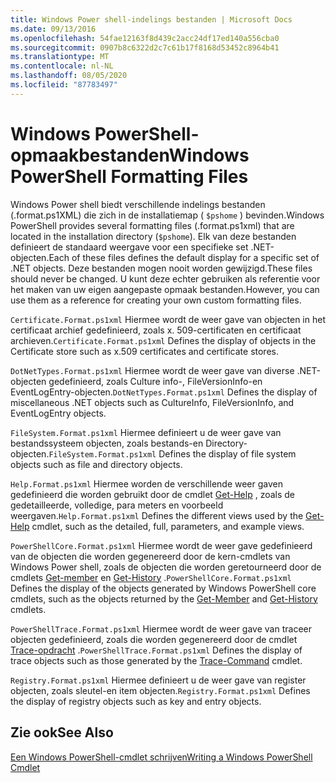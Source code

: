 ```yaml
---
title: Windows Power shell-indelings bestanden | Microsoft Docs
ms.date: 09/13/2016
ms.openlocfilehash: 54fae12163f8d439c2acc24df17ed140a556cba0
ms.sourcegitcommit: 0907b8c6322d2c7c61b17f8168d53452c8964b41
ms.translationtype: MT
ms.contentlocale: nl-NL
ms.lasthandoff: 08/05/2020
ms.locfileid: "87783497"
---
```

# <a name="windows-powershell-formatting-files"></a><span data-ttu-id="0d498-102">Windows PowerShell-opmaakbestanden</span><span class="sxs-lookup"><span data-stu-id="0d498-102">Windows PowerShell Formatting Files</span></span>

<span data-ttu-id="0d498-103">Windows Power shell biedt verschillende indelings bestanden (.format.ps1XML) die zich in de installatiemap ( `$pshome` ) bevinden.</span><span class="sxs-lookup"><span data-stu-id="0d498-103">Windows PowerShell provides several formatting files (.format.ps1xml) that are located in the installation directory (`$pshome`).</span></span> <span data-ttu-id="0d498-104">Elk van deze bestanden definieert de standaard weergave voor een specifieke set .NET-objecten.</span><span class="sxs-lookup"><span data-stu-id="0d498-104">Each of these files defines the default display for a specific set of .NET objects.</span></span> <span data-ttu-id="0d498-105">Deze bestanden mogen nooit worden gewijzigd.</span><span class="sxs-lookup"><span data-stu-id="0d498-105">These files should never be changed.</span></span> <span data-ttu-id="0d498-106">U kunt deze echter gebruiken als referentie voor het maken van uw eigen aangepaste opmaak bestanden.</span><span class="sxs-lookup"><span data-stu-id="0d498-106">However, you can use them as a reference for creating your own custom formatting files.</span></span>

<span data-ttu-id="0d498-107">`Certificate.Format.ps1xml` Hiermee wordt de weer gave van objecten in het certificaat archief gedefinieerd, zoals x. 509-certificaten en certificaat archieven.</span><span class="sxs-lookup"><span data-stu-id="0d498-107">`Certificate.Format.ps1xml` Defines the display of objects in the Certificate store such as x.509 certificates and certificate stores.</span></span>

<span data-ttu-id="0d498-108">`DotNetTypes.Format.ps1xml` Hiermee wordt de weer gave van diverse .NET-objecten gedefinieerd, zoals Culture info-, FileVersionInfo-en EventLogEntry-objecten.</span><span class="sxs-lookup"><span data-stu-id="0d498-108">`DotNetTypes.Format.ps1xml` Defines the display of miscellaneous .NET objects such as CultureInfo, FileVersionInfo, and EventLogEntry objects.</span></span>

<span data-ttu-id="0d498-109">`FileSystem.Format.ps1xml` Hiermee definieert u de weer gave van bestandssysteem objecten, zoals bestands-en Directory-objecten.</span><span class="sxs-lookup"><span data-stu-id="0d498-109">`FileSystem.Format.ps1xml` Defines the display of file system objects such as file and directory objects.</span></span>

<span data-ttu-id="0d498-110">`Help.Format.ps1xml` Hiermee worden de verschillende weer gaven gedefinieerd die worden gebruikt door de cmdlet [Get-Help](/powershell/module/Microsoft.PowerShell.Core/Get-Help) , zoals de gedetailleerde, volledige, para meters en voorbeeld weergaven.</span><span class="sxs-lookup"><span data-stu-id="0d498-110">`Help.Format.ps1xml` Defines the different views used by the [Get-Help](/powershell/module/Microsoft.PowerShell.Core/Get-Help) cmdlet, such as the detailed, full, parameters, and example views.</span></span>

<span data-ttu-id="0d498-111">`PowerShellCore.Format.ps1xml` Hiermee wordt de weer gave gedefinieerd van de objecten die worden gegenereerd door de kern-cmdlets van Windows Power shell, zoals de objecten die worden geretourneerd door de cmdlets [Get-member](/powershell/module/Microsoft.PowerShell.Utility/Get-Member) en [Get-History](/powershell/module/Microsoft.PowerShell.Core/Get-History) .</span><span class="sxs-lookup"><span data-stu-id="0d498-111">`PowerShellCore.Format.ps1xml` Defines the display of the objects generated by Windows PowerShell core cmdlets, such as the objects returned by the [Get-Member](/powershell/module/Microsoft.PowerShell.Utility/Get-Member) and [Get-History](/powershell/module/Microsoft.PowerShell.Core/Get-History) cmdlets.</span></span>

<span data-ttu-id="0d498-112">`PowerShellTrace.Format.ps1xml` Hiermee wordt de weer gave van traceer objecten gedefinieerd, zoals die worden gegenereerd door de cmdlet [Trace-opdracht](/powershell/module/Microsoft.PowerShell.Utility/Trace-Command) .</span><span class="sxs-lookup"><span data-stu-id="0d498-112">`PowerShellTrace.Format.ps1xml` Defines the display of trace objects such as those generated by the [Trace-Command](/powershell/module/Microsoft.PowerShell.Utility/Trace-Command) cmdlet.</span></span>

<span data-ttu-id="0d498-113">`Registry.Format.ps1xml` Hiermee definieert u de weer gave van register objecten, zoals sleutel-en item objecten.</span><span class="sxs-lookup"><span data-stu-id="0d498-113">`Registry.Format.ps1xml` Defines the display of registry objects such as key and entry objects.</span></span>

## <a name="see-also"></a><span data-ttu-id="0d498-114">Zie ook</span><span class="sxs-lookup"><span data-stu-id="0d498-114">See Also</span></span>

[<span data-ttu-id="0d498-115">Een Windows PowerShell-cmdlet schrijven</span><span class="sxs-lookup"><span data-stu-id="0d498-115">Writing a Windows PowerShell Cmdlet</span></span>](../cmdlet/writing-a-windows-powershell-cmdlet.md)
